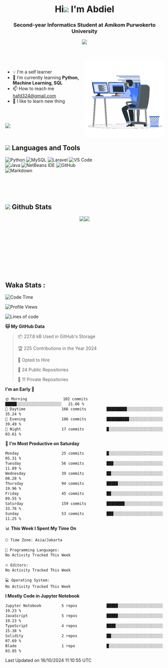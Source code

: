 
<h1 align="center"><b>Hi<img src="https://media.giphy.com/media/hvRJCLFzcasrR4ia7z/giphy.gif" width="35"> I'm Abdiel </b></h1>

<h3 align="center"> Second-year Informatics Student at Amikom Purwokerto University </h3>

<div align='center'>
	
![](https://komarev.com/ghpvc/?username=dlzcods&style=for-the-badge)
	
</div>
<br>

<picture> <img align="right" src="https://github.com/0xAbdulKhalid/0xAbdulKhalid/raw/main/assets/mdImages/Right_Side.gif" width = 250px></picture>

<br>

- 💡 I'm a self learner
- 🌱 I’m currently learning **Python, Machine Learning, SQL**
- 📫 How to reach me [hafd324@gmail.com](mailto:hafd324d@gmail.com)
- 📃 I like to learn new thing

<br><br>

<img src="https://user-images.githubusercontent.com/73097560/115834477-dbab4500-a447-11eb-908a-139a6edaec5c.gif"><br><br>

## <img src="https://media2.giphy.com/media/QssGEmpkyEOhBCb7e1/giphy.gif?cid=ecf05e47a0n3gi1bfqntqmob8g9aid1oyj2wr3ds3mg700bl&rid=giphy.gif" width ="25"><b> Languages and Tools</b>

![Python](https://img.shields.io/badge/Python%20-FFFFFF.svg?style=for-the-badge&logo=python&logoColor=blue)
![MySQL](https://img.shields.io/badge/MySQL-FFFFFF?style=for-the-badge&logo=mysql&logoColor=blue)
![Laravel](https://img.shields.io/badge/laravel-FFFFFF.svg?style=for-the-badge&logo=laravel&logoColor=blue)
![VS Code](https://img.shields.io/badge/VS%20Code-FFFFFF.svg?style=for-the-badge&logo=visual-studio-code&logoColor=blue)
<br>
![Java](https://img.shields.io/badge/Java-FFFFFF?style=for-the-badge&logo=openjdk&logoColor=blue)
![NetBeans IDE](https://img.shields.io/badge/NetBeans%20IDE-FFFFFF.svg?style=for-the-badge&logo=apache-netbeans-ide&logoColor=blue)
![GitHub](https://img.shields.io/badge/github-FFFFFF.svg?style=for-the-badge&logo=github&logoColor=blue)
<br>
![Markdown](https://img.shields.io/badge/markdown-FFFFFF.svg?style=for-the-badge&logo=markdown&logoColor=blue)

<br>
<br>
<br>


## <img src="https://media.giphy.com/media/iY8CRBdQXODJSCERIr/giphy.gif" width="35"><b> Github Stats </b>

<div  style="display: flex; flex-wrap: wrap; justify-content: center;">
   <img height="160em" src="https://github-readme-stats.vercel.app/api?username=dlzcods&show_icons=true&theme=default" />
   <img height="160em" src="https://github-readme-stats.vercel.app/api/top-langs/?username=dlzcods&layout=compact" />
</div>



<br>

## Waka Stats :

<!--START_SECTION:waka-->
![Code Time](http://img.shields.io/badge/Code%20Time-204%20hrs%2045%20mins-blue)

![Profile Views](http://img.shields.io/badge/Profile%20Views-20-blue)

![Lines of code](https://img.shields.io/badge/From%20Hello%20World%20I%27ve%20Written-979.1%20thousand%20lines%20of%20code-blue)

**🐱 My GitHub Data** 

> 📦 227.8 kB Used in GitHub's Storage 
 > 
> 🏆 225 Contributions in the Year 2024
 > 
> 💼 Opted to Hire
 > 
> 📜 24 Public Repositories 
 > 
> 🔑 11 Private Repositories 
 > 
**I'm an Early 🐤** 

```text
🌞 Morning                102 commits         █████░░░░░░░░░░░░░░░░░░░░   21.66 % 
🌆 Daytime                166 commits         █████████░░░░░░░░░░░░░░░░   35.24 % 
🌃 Evening                186 commits         ██████████░░░░░░░░░░░░░░░   39.49 % 
🌙 Night                  17 commits          █░░░░░░░░░░░░░░░░░░░░░░░░   03.61 % 
```
📅 **I'm Most Productive on Saturday** 

```text
Monday                   25 commits          █░░░░░░░░░░░░░░░░░░░░░░░░   05.31 % 
Tuesday                  56 commits          ███░░░░░░░░░░░░░░░░░░░░░░   11.89 % 
Wednesday                39 commits          ██░░░░░░░░░░░░░░░░░░░░░░░   08.28 % 
Thursday                 94 commits          █████░░░░░░░░░░░░░░░░░░░░   19.96 % 
Friday                   45 commits          ██░░░░░░░░░░░░░░░░░░░░░░░   09.55 % 
Saturday                 159 commits         ████████░░░░░░░░░░░░░░░░░   33.76 % 
Sunday                   53 commits          ███░░░░░░░░░░░░░░░░░░░░░░   11.25 % 
```


📊 **This Week I Spent My Time On** 

```text
🕑︎ Time Zone: Asia/Jakarta

💬 Programming Languages: 
No Activity Tracked This Week

🔥 Editors: 
No Activity Tracked This Week

💻 Operating System: 
No Activity Tracked This Week
```

**I Mostly Code in Jupyter Notebook** 

```text
Jupyter Notebook         5 repos             █████░░░░░░░░░░░░░░░░░░░░   19.23 % 
JavaScript               5 repos             █████░░░░░░░░░░░░░░░░░░░░   19.23 % 
TypeScript               4 repos             ████░░░░░░░░░░░░░░░░░░░░░   15.38 % 
Solidity                 2 repos             ██░░░░░░░░░░░░░░░░░░░░░░░   07.69 % 
Blade                    1 repo              █░░░░░░░░░░░░░░░░░░░░░░░░   03.85 % 
```




 Last Updated on 16/10/2024 11:10:55 UTC
<!--END_SECTION:waka-->

<br>
<br>

